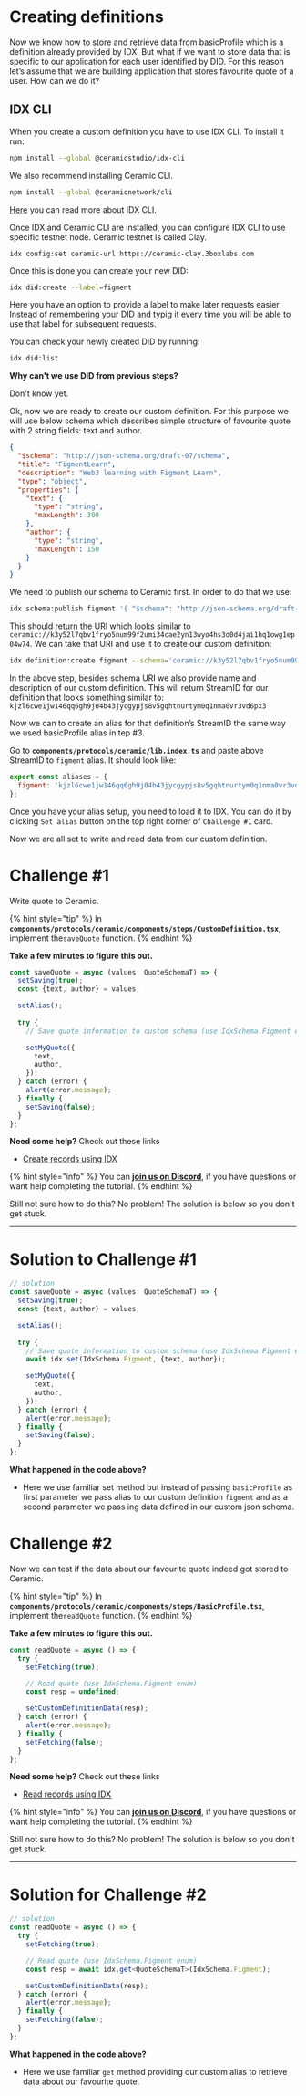 # Creating definitions

Now we know how to store and retrieve data from basicProfile which is a definition already provided by IDX. But what if we want to store data that is specific to our application for each user identified by DID.
For this reason let’s assume that we are building application that stores favourite quote of a user. 
How can we do it?

## IDX CLI

When you create a custom definition you have to use IDX CLI. To install it run:

```bash
npm install --global @ceramicstudio/idx-cli
```

We also recommend installing Ceramic CLI.

```bash
npm install --global @ceramicnetwork/cli
```

[Here](https://developers.idx.xyz/guides/cli/) you can read more about IDX CLI.

Once IDX and Ceramic CLI are installed, you can configure IDX CLI to use specific testnet node.
Ceramic testnet is called Clay.

```
idx config:set ceramic-url https://ceramic-clay.3boxlabs.com
```

Once this is done you can create your new DID:

```bash
idx did:create --label=figment
```

Here you have an option to provide a label to make later requests easier. Instead of remembering your DID and typig it every time you will be able to use that label for subsequent requests.

You can check your newly created DID by running:

```bash
idx did:list
```

**Why can't we use DID from previous steps?**

Don't know yet.


Ok, now we are ready to create our custom definition. For this purpose we will use below schema which describes simple structure of favourite quote with 2 string fields: text and author.

```json
{
  "$schema": "http://json-schema.org/draft-07/schema",
  "title": "FigmentLearn",
  "description": "Web3 learning with Figment Learn",
  "type": "object",
  "properties": {
    "text": {
      "type": "string",
      "maxLength": 300
    },
    "author": {
      "type": "string",
      "maxLength": 150
    }
  }
}
```

We need to publish our schema to Ceramic first. In order to do that we use:

```bash
idx schema:publish figment '{ "$schema": "http://json-schema.org/draft-07/schema", "title": "FigmentLearn", "description": "Web3 learning with Figment Learn", "type": "object", "properties": { "text": { "type": "string", "maxLength": 300 }, "author": { "type": "string", "maxLength": 150 } } }'
```

This should return the URI which looks similar to `ceramic://k3y52l7qbv1fryo5num99f2umi34cae2yn13wyo4hs3o0d4jai1hq1owg1ep04w74`.  We can take that URI and use it to create our custom definition:

```bash
idx definition:create figment --schema='ceramic://k3y52l7qbv1fryo5num99f2umi34cae2yn13wyo4hs3o0d4jai1hq1owg1ep04w74' --name='Favourite quote' --description='What is your favourite quite?'
```

In the above step, besides schema URI we also provide name and description of our custom definition. This will return StreamID for our definition that looks something similar to: `kjzl6cwe1jw146qq6gh9j04b43jycgypjs8v5gqhtnurtym0q1nma0vr3vd6px3`

Now we can to create an alias for that definition’s StreamID the same way we used basicProfile alias in tep #3.

Go to **`components/protocols/ceramic/lib.index.ts`** and paste above StreamID to `figment` alias. It should look like:

```js
export const aliases = {
  figment: 'kjzl6cwe1jw146qq6gh9j04b43jycgypjs8v5gqhtnurtym0q1nma0vr3vd6px3',
};
```

Once you have your alias setup, you need to load it to IDX. You can do it by clicking `Set alias` button on the top right corner of `Challenge #1` card.

Now we are all set to write and read data from our custom definition.

# Challenge #1

Write quote to Ceramic.

{% hint style="tip" %}
In **`components/protocols/ceramic/components/steps/CustomDefinition.tsx`**, implement the`saveQuote` function.
{% endhint %}

**Take a few minutes to figure this out.**

```typescript
const saveQuote = async (values: QuoteSchemaT) => {
  setSaving(true);
  const {text, author} = values;

  setAlias();
  
  try {
    // Save quote information to custom schema (use IdxSchema.Figment enum)

    setMyQuote({
      text,
      author,
    });
  } catch (error) {
    alert(error.message);
  } finally {
    setSaving(false);
  }
};
```

**Need some help?** Check out these links

- [Create records using IDX](https://developers.idx.xyz/build/writing/)

{% hint style="info" %}
You can [**join us on Discord**](https://discord.gg/fszyM7K), if you have questions or want help completing the tutorial.
{% endhint %}

Still not sure how to do this? No problem! The solution is below so you don't get stuck.

----------------------------------

# Solution to Challenge #1

```typescript
// solution
const saveQuote = async (values: QuoteSchemaT) => {
  setSaving(true);
  const {text, author} = values;

  setAlias();
  
  try {
    // Save quote information to custom schema (use IdxSchema.Figment enum)
    await idx.set(IdxSchema.Figment, {text, author});

    setMyQuote({
      text,
      author,
    });
  } catch (error) {
    alert(error.message);
  } finally {
    setSaving(false);
  }
};
```

**What happened in the code above?**

* Here we use familiar set method but instead of passing `basicProfile` as first parameter we pass alias to our custom definition `figment` and as a second parameter we pass ing data defined in our custom json schema.

# Challenge #2

Now we can test if the data about our favourite quote indeed got stored to Ceramic.

{% hint style="tip" %}
In **`components/protocols/ceramic/components/steps/BasicProfile.tsx`**, implement the`readQuote` function.
{% endhint %}

**Take a few minutes to figure this out.**

```typescript
const readQuote = async () => {
  try {
    setFetching(true);

    // Read quote (use IdxSchema.Figment enum)
    const resp = undefined;

    setCustomDefinitionData(resp);
  } catch (error) {
    alert(error.message);
  } finally {
    setFetching(false);
  }
};
```

**Need some help?** Check out these links

- [Read records using IDX](https://developers.idx.xyz/build/reading/)


{% hint style="info" %}
You can [**join us on Discord**](https://discord.gg/fszyM7K), if you have questions or want help completing the tutorial.
{% endhint %}

Still not sure how to do this? No problem! The solution is below so you don't get stuck.

----------------------------------

# Solution for Challenge #2

```typescript
// solution
const readQuote = async () => {
  try {
    setFetching(true);

    // Read quote (use IdxSchema.Figment enum)
    const resp = await idx.get<QuoteSchemaT>(IdxSchema.Figment);

    setCustomDefinitionData(resp);
  } catch (error) {
    alert(error.message);
  } finally {
    setFetching(false);
  }
};
```

**What happened in the code above?**

* Here we use familiar `get` method providing our custom alias to retrieve data about our favourite quote.
